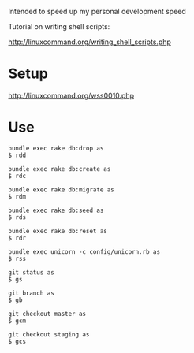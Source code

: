 Intended to speed up my personal development speed

Tutorial on writing shell scripts:

http://linuxcommand.org/writing_shell_scripts.php

# Setup
http://linuxcommand.org/wss0010.php

# Use
```
bundle exec rake db:drop as
$ rdd
```

```
bundle exec rake db:create as
$ rdc
```

```
bundle exec rake db:migrate as
$ rdm
```

```
bundle exec rake db:seed as
$ rds
```

```
bundle exec rake db:reset as
$ rdr
```

```
bundle exec unicorn -c config/unicorn.rb as
$ rss
```

```
git status as
$ gs
```

```
git branch as
$ gb
```

```
git checkout master as
$ gcm
```

```
git checkout staging as
$ gcs
```
